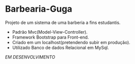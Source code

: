 # Barbearia-Guga

Projeto de um sistema de uma barberia a fins estudantis.

- Padrão Mvc(Model-View-Controller).
- Framework Bootstrap para Front-end.
- Criado em um localhost(pretendendo subir em produção).
- Utilizado Banco de dados Relacional em MySql.

*EM DESENVOLVIMENTO*
